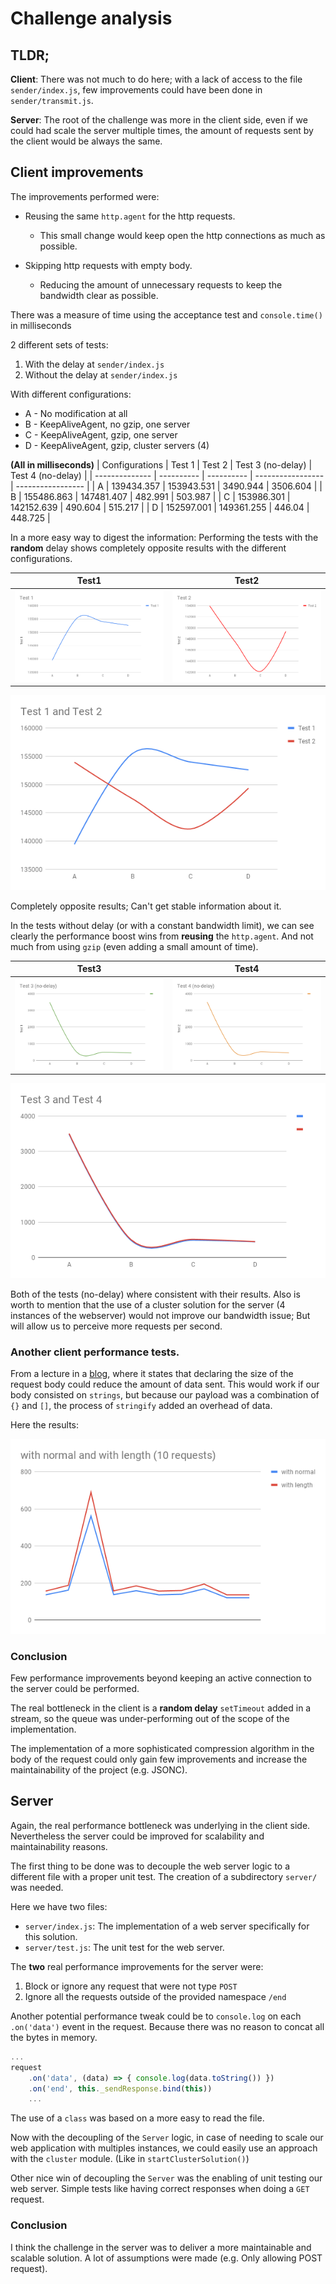 # Challenge analysis

## TLDR;
**Client**: There was not much to do here; with a lack of access to the file `sender/index.js`, few improvements could have been done in `sender/transmit.js`.

**Server**: The root of the challenge was more in the client side, even if we could had scale the server multiple times, the amount of requests sent by the client would be always the same.


## Client improvements
The improvements performed were:

- Reusing the same `http.agent` for the http requests.
  - This small change would keep open the http connections as much as possible.

- Skipping http requests with empty body.
  - Reducing the amount of unnecessary requests to keep the bandwidth clear as possible.

There was a measure of time using the acceptance test and `console.time()` in milliseconds

2 different sets of tests:

1. With the delay at `sender/index.js`
2. Without the delay at `sender/index.js`

With different configurations:
* A - No modification at all
* B - KeepAliveAgent, no gzip, one server
* C - KeepAliveAgent, gzip, one server
* D - KeepAliveAgent, gzip, cluster servers (4)

**(All in milliseconds)**
| Configurations | Test 1     | Test 2     | Test 3 (no-delay) | Test 4 (no-delay) |
| -------------- | ---------- | ---------- | ----------------- | ----------------- |
| A              | 139434.357 | 153943.531 | 3490.944          | 3506.604          |
| B              | 155486.863 | 147481.407 | 482.991           | 503.987           |
| C              | 153986.301 | 142152.639 | 490.604           | 515.217           |
| D              | 152597.001 | 149361.255 | 446.04            | 448.725           |

In a more easy way to digest the information:
Performing the tests with the **random** delay shows completely opposite results with the different configurations.

| Test1                                    | Test2                                    |
| ---------------------------------------- | ---------------------------------------- |
| ![Test1](https://github.com/eduardosanzb/receiver-sender-challenge/raw/master/charts/Test%201.png) | ![Test2](https://github.com/eduardosanzb/receiver-sender-challenge/raw/master/charts/Test%202.png) |

![Test1 and Test2](https://github.com/eduardosanzb/receiver-sender-challenge/raw/master/charts/Test%201%20and%20Test%202.png)

Completely opposite results; Can't get stable information about it.

In the tests without delay (or with a constant bandwidth limit), we can see clearly the performance boost wins from **reusing** the `http.agent`. And not much from using `gzip` (even adding a small amount of time).

| Test3| Test4 |
| --- | --- |
| ![Test3](https://github.com/eduardosanzb/receiver-sender-challenge/raw/master/charts/Test%203%20(no-delay).png) | ![Test4](https://github.com/eduardosanzb/receiver-sender-challenge/raw/master/charts/Test%204%20(no-delay).png) |


![Test3 and Test4](https://github.com/eduardosanzb/receiver-sender-challenge/raw/master/charts/Test%203%20and%20Test%204.png)

Both of the tests (no-delay) where consistent with their results.
Also is worth to mention that the use of a cluster solution for the server (4 instances of the webserver) would not improve our bandwidth issue; But will allow us to perceive more requests per second.

### Another client performance tests.
From a lecture in a [blog](https://engineering.gosquared.com/optimise-node-http-server), where it states that declaring the size of the request body could reduce the amount of data sent. This would work if our body consisted on `strings`, but because our payload was a combination of `{}` and `[]`, the process of `stringify` added an overhead of data.

Here the results:

![bodyLength](https://github.com/eduardosanzb/receiver-sender-challenge/raw/master/charts/with%20normal%20and%20with%20length%20(10%20requests).png)

### Conclusion

Few performance improvements beyond keeping an active connection to the server could be performed.

The real bottleneck in the client is a **random delay** `setTimeout` added in a stream, so the queue was under-performing out of the scope of the implementation.

The implementation of a more sophisticated compression algorithm in the body of the request could only gain few improvements and increase the maintainability of the project (e.g. JSONC).



## Server

Again, the real performance bottleneck was underlying in the client side. Nevertheless the server could be improved for scalability and maintainability reasons.



The first thing to be done was to decouple the web server logic to a different file with a proper unit test. The creation of a subdirectory `server/` was needed.

Here we have two files:

* `server/index.js`: The implementation of a web server specifically for this solution.
* `server/test.js`: The unit test for the web server.

The **two** real performance improvements for the server were:

1. Block or ignore any request that were not type `POST`
2. Ignore all the requests outside of the provided namespace `/end`



Another potential performance tweak could be to `console.log` on each `.on('data')` event in the request. Because there was no reason to concat all the bytes in memory.

```javascript
...
request
	.on('data', (data) => { console.log(data.toString()) })
	.on('end', this._sendResponse.bind(this))
	...
```



The use of a `class` was based on a more easy to read the file.

Now with the decoupling of the `Server` logic, in case of needing to scale our web application with multiples instances, we could easily use an approach with the `cluster` module. (Like in `startClusterSolution()`)

Other nice win of decoupling the `Server` was the enabling of unit testing our web server. Simple tests like having correct responses when doing a `GET` request.

### Conclusion

I think the challenge in the server was to deliver a more maintainable and scalable solution. A lot of assumptions were made (e.g. Only allowing POST request). 
